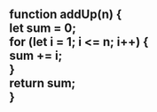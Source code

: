 <h2>
function addUp(n) { <br>
  let sum = 0; <br>
  for (let i = 1; i <= n; i++) {<br>
    sum += i;<br>
  }<br>
  return sum;<br>
}<br>

</h2>
